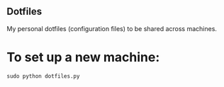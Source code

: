 Dotfiles
--------

My personal dotfiles (configuration files) to be shared across machines.



To set up a new machine:
========================

`sudo python dotfiles.py`
